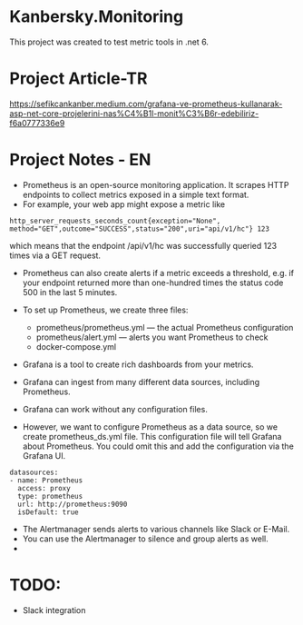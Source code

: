 # Kanbersky.Monitoring
  This project was created to test metric tools in .net 6.

# Project Article-TR
https://sefikcankanber.medium.com/grafana-ve-prometheus-kullanarak-asp-net-core-projelerini-nas%C4%B1l-monit%C3%B6r-edebiliriz-f6a0777336e9

# Project Notes - EN
- Prometheus is an open-source monitoring application. It scrapes HTTP endpoints to collect metrics exposed in a simple text format.
- For example, your web app might expose a metric like
```
http_server_requests_seconds_count{exception="None", method="GET",outcome="SUCCESS",status="200",uri="api/v1/hc"} 123
```
which means that the endpoint /api/v1/hc was successfully queried 123 times via a GET request.
- Prometheus can also create alerts if a metric exceeds a threshold, e.g. if your endpoint returned more than one-hundred times the status code 500 in the last 5 minutes.
- To set up Prometheus, we create three files:
  - prometheus/prometheus.yml — the actual Prometheus configuration
  - prometheus/alert.yml — alerts you want Prometheus to check
  - docker-compose.yml

- Grafana is a tool to create rich dashboards from your metrics.
- Grafana can ingest from many different data sources, including Prometheus.
- Grafana can work without any configuration files.
- However, we want to configure Prometheus as a data source, so we create prometheus_ds.yml file. This configuration file will tell Grafana about Prometheus. You could omit this and add the configuration via the Grafana UI.
```
datasources:
- name: Prometheus
  access: proxy
  type: prometheus
  url: http://prometheus:9090
  isDefault: true
```

- The Alertmanager sends alerts to various channels like Slack or E-Mail.
- You can use the Alertmanager to silence and group alerts as well.
- 

# TODO:
- Slack integration
